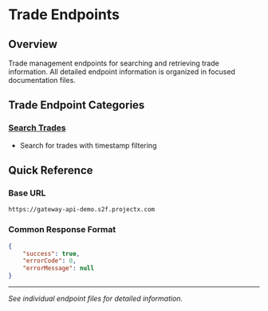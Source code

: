 # Trade Endpoints

## Overview
Trade management endpoints for searching and retrieving trade information. All detailed endpoint information is organized in focused documentation files.

## Trade Endpoint Categories

### **[Search Trades](trades/SEARCH_TRADES.md)**
- Search for trades with timestamp filtering

## Quick Reference

### Base URL
`https://gateway-api-demo.s2f.projectx.com`

### Common Response Format
```json
{
    "success": true,
    "errorCode": 0,
    "errorMessage": null
}
```

---
*See individual endpoint files for detailed information.*

